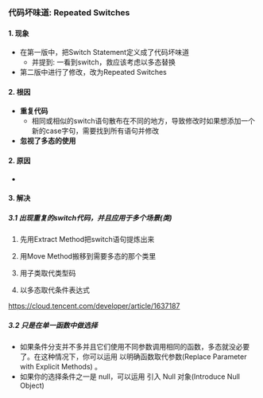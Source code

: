 ### 代码坏味道: Repeated Switches

#### 1. 现象

- 在第一版中，把Switch Statement定义成了代码坏味道
  - 并提到: 一看到switch，救应该考虑以多态替换
- 第二版中进行了修改，改为Repeated Switches



#### 2. 根因

- **重复代码**
  - 相同或相似的switch语句散布在不同的地方，导致修改时如果想添加一个新的case字句，需要找到所有语句并修改
- **忽视了多态的使用** 

#### 2. 原因

- 

#### 3. 解决

##### 3.1 出现重复的switch代码，并且应用于多个场景(类)

1. 先用Extract Method把switch语句提炼出来
2. 用Move Method搬移到需要多态的那个类里

3. 用子类取代类型码
4. 以多态取代条件表达式

https://cloud.tencent.com/developer/article/1637187

##### 3.2 只是在单一函数中做选择

- 如果条件分支并不多并且它们使用不同参数调用相同的函数，多态就没必要了。在这种情况下，你可以运用 以明确函数取代参数(Replace Parameter with Explicit Methods) 。
- 如果你的选择条件之一是 null，可以运用 引入 Null 对象(Introduce Null Object)


